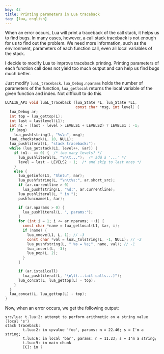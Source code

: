 ```yaml
---
key: 43
title: Printing parameters in Lua traceback
tag: [lua, english]
---
```

When an error occurs, Lua will print a traceback of the call stack, it helps us to find bugs. In many cases, however, a call stack traceback is not enough for us to find out the problem. We need more information, such as the environment, parameters of each function call, even all local variables of the stack.

I decide to modify Lua to improve traceback printing. Printing parameters of each function call does not yield too much output and can help us find bugs much better.

Just modify `luaL_traceback`. `lua_Debug.nparams` holds the number of parameters of the function, `lua_getlocal` returns the local variable of the given function and index. Not difficult to do this.

```c
LUALIB_API void luaL_traceback (lua_State *L, lua_State *L1,
                                const char *msg, int level) {
  lua_Debug ar;
  int top = lua_gettop(L);
  int last = lastlevel(L1);
  int n1 = (last - level > LEVELS1 + LEVELS2) ? LEVELS1 : -1;
  if (msg)
    lua_pushfstring(L, "%s\n", msg);
  luaL_checkstack(L, 10, NULL);
  lua_pushliteral(L, "stack traceback:");
  while (lua_getstack(L1, level++, &ar)) {
    if (n1-- == 0) {  /* too many levels? */
      lua_pushliteral(L, "\n\t...");  /* add a '...' */
      level = last - LEVELS2 + 1;  /* and skip to last ones */
    }
    else {
      lua_getinfo(L1, "Slntu", &ar);
      lua_pushfstring(L, "\n\t%s:", ar.short_src);
      if (ar.currentline > 0)
        lua_pushfstring(L, "%d:", ar.currentline);
      lua_pushliteral(L, " in ");
      pushfuncname(L, &ar);

      if (ar.nparams > 0) {
        lua_pushliteral(L, ", params:");
      }
      for (int i = 1; i <= ar.nparams; ++i) {
        const char *name = lua_getlocal(L1, &ar, i);
        if (name) {
          lua_xmove(L1, L, 1); // -3
          const char *val = luaL_tolstring(L, -1, NULL); // -2
          lua_pushfstring(L, " %s = %s;", name, val); // -1
          lua_insert(L, -3);
          lua_pop(L, 2);
        }
      }

      if (ar.istailcall)
        lua_pushliteral(L, "\n\t(...tail calls...)");
      lua_concat(L, lua_gettop(L) - top);
    }
  }
  lua_concat(L, lua_gettop(L) - top);
}
```

Now, when an error occurs, we get the following output:

```
src/lua: t.lua:2: attempt to perform arithmetic on a string value (local 's')
stack traceback:
        t.lua:2: in upvalue 'foo', params: n = 22.46; s = I'm a string;
        t.lua:6: in local 'bar', params: n = 11.23; s = I'm a string;
        t.lua:9: in main chunk
        [C]: in ?
```
